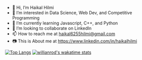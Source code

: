 - 👋 Hi, I’m Haikal Hilmi
- 👀 I’m interested in Data Science, Web Dev, and Competitive Programming
- 🌱 I’m currently learning Javascript, C++, and Python
- 💞️ I’m looking to collaborate on LinkedIn
- 📫 How to reach me at haikal6255hilmi@gmail.com
- 📷 This is About me at https://www.linkedin.com/in/haikalhilmi



[![Top Langs](https://github-readme-stats.vercel.app/api/top-langs/?username=Harmerz&layout=compact)](https://github.com/Harmerz/Harmerz)
[![willianrod's wakatime stats](https://github-readme-stats.vercel.app/api/wakatime?username=Harmerz)](https://github.com/anuraghazra/github-readme-stats)
